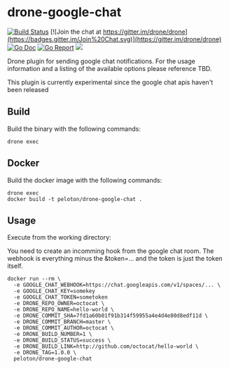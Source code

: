 # drone-google-chat

[![Build Status](https://drone.seattleslow.com/api/badges/josmo/drone-google-chat/status.svg)](https://drone.seattleslow.com/josmo/drone-google-chat)
[![Join the chat at https://gitter.im/drone/drone](https://badges.gitter.im/Join%20Chat.svg)](https://gitter.im/drone/drone)
[![Go Doc](https://godoc.org/github.com/josmo/drone-google-chat?status.svg)](http://godoc.org/github.com/josmo/drone-google-chat)
[![Go Report](https://goreportcard.com/badge/github.com/josmo/drone-google-chat)](https://goreportcard.com/report/github.com/josmo/drone-google-chat)
[![](https://images.microbadger.com/badges/image/peloton/drone-google-chat.svg)](https://microbadger.com/images/peloton/drone-google-chat "Get your own image badge on microbadger.com")

Drone plugin for sending google chat notifications. For the usage information and a listing of the available options please reference TBD.

This plugin is currently experimental since the google chat apis haven't been released

## Build

Build the binary with the following commands:

```
drone exec
```

## Docker

Build the docker image with the following commands:

```
drone exec
docker build -t peloton/drone-google-chat .
```


## Usage

Execute from the working directory:

You need to create an incomming hook from the google chat room. The webhook is everything minus the &token=... 
and the token is just the token itself.

```
docker run --rm \
  -e GOOGLE_CHAT_WEBHOOK=https://chat.googleapis.com/v1/spaces/... \
  -e GOOGLE_CHAT_KEY=somekey
  -e GOOGLE_CHAT_TOKEN=sometoken
  -e DRONE_REPO_OWNER=octocat \
  -e DRONE_REPO_NAME=hello-world \
  -e DRONE_COMMIT_SHA=7fd1a60b01f91b314f59955a4e4d4e80d8edf11d \
  -e DRONE_COMMIT_BRANCH=master \
  -e DRONE_COMMIT_AUTHOR=octocat \
  -e DRONE_BUILD_NUMBER=1 \
  -e DRONE_BUILD_STATUS=success \
  -e DRONE_BUILD_LINK=http://github.com/octocat/hello-world \
  -e DRONE_TAG=1.0.0 \
  peloton/drone-google-chat
```
